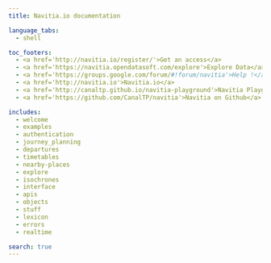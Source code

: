 ```yaml
---
title: Navitia.io documentation

language_tabs:
  - shell

toc_footers:
  - <a href='http://navitia.io/register/'>Get an access</a>
  - <a href='https://navitia.opendatasoft.com/explore'>Explore Data</a>
  - <a href='https://groups.google.com/forum/#!forum/navitia'>Help !</a>
  - <a href='http://navitia.io'>Navitia.io</a>
  - <a href='http://canaltp.github.io/navitia-playground'>Navitia Playground</a>
  - <a href='https://github.com/CanalTP/navitia'>Navitia on Github</a>

includes:
  - welcome
  - examples
  - authentication
  - journey_planning
  - departures
  - timetables
  - nearby-places
  - explore
  - isochrones
  - interface
  - apis
  - objects
  - stuff
  - lexicon
  - errors
  - realtime

search: true
---
```

